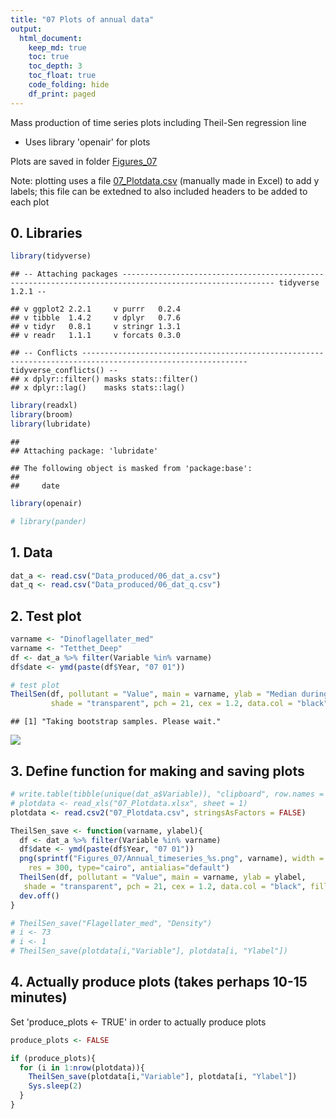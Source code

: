 ```yaml
---
title: "07 Plots of annual data"
output: 
  html_document:
    keep_md: true
    toc: true
    toc_depth: 3
    toc_float: true
    code_folding: hide
    df_print: paged   
---
```


Mass production of time series plots including Theil-Sen regression line  
* Uses library 'openair' for plots    
  
Plots are saved in folder [Figures_07](Figures_07)  

Note: plotting uses a file [07_Plotdata.csv](07_Plotdata.csv) (manually made in Excel) to add y labels; this file can be extedned to also included headers to be added to each plot  

## 0. Libraries

```r
library(tidyverse)
```

```
## -- Attaching packages -------------------------------------------------------------------------------------------------------- tidyverse 1.2.1 --
```

```
## v ggplot2 2.2.1     v purrr   0.2.4
## v tibble  1.4.2     v dplyr   0.7.6
## v tidyr   0.8.1     v stringr 1.3.1
## v readr   1.1.1     v forcats 0.3.0
```

```
## -- Conflicts ----------------------------------------------------------------------------------------------------------- tidyverse_conflicts() --
## x dplyr::filter() masks stats::filter()
## x dplyr::lag()    masks stats::lag()
```

```r
library(readxl)
library(broom)
library(lubridate)
```

```
## 
## Attaching package: 'lubridate'
```

```
## The following object is masked from 'package:base':
## 
##     date
```

```r
library(openair)  

# library(pander)
```

## 1. Data  

```r
dat_a <- read.csv("Data_produced/06_dat_a.csv")
dat_q <- read.csv("Data_produced/06_dat_q.csv")
```

## 2. Test plot  

```r
varname <- "Dinoflagellater_med"
varname <- "Tetthet_Deep"
df <- dat_a %>% filter(Variable %in% varname)
df$date <- ymd(paste(df$Year, "07 01"))

# test plot
TheilSen(df, pollutant = "Value", main = varname, ylab = "Median during year",
         shade = "transparent", pch = 21, cex = 1.2, data.col = "black", fill = "firebrick")
```

```
## [1] "Taking bootstrap samples. Please wait."
```

![](07_Plots_annual_files/figure-html/unnamed-chunk-3-1.png)<!-- -->


## 3. Define function for making and saving plots   

```r
# write.table(tibble(unique(dat_a$Variable)), "clipboard", row.names = FALSE, quote = FALSE)
# plotdata <- read_xls("07_Plotdata.xlsx", sheet = 1)
plotdata <- read.csv2("07_Plotdata.csv", stringsAsFactors = FALSE)

TheilSen_save <- function(varname, ylabel){
  df <- dat_a %>% filter(Variable %in% varname)
  df$date <- ymd(paste(df$Year, "07 01"))
  png(sprintf("Figures_07/Annual_timeseries_%s.png", varname), width = 15, height = 10, units = 'cm',  
    res = 300, type="cairo", antialias="default")
  TheilSen(df, pollutant = "Value", main = varname, ylab = ylabel,
   shade = "transparent", pch = 21, cex = 1.2, data.col = "black", fill = "firebrick")
  dev.off()
}

# TheilSen_save("Flagellater_med", "Density")
# i <- 73
# i <- 1
# TheilSen_save(plotdata[i,"Variable"], plotdata[i, "Ylabel"])
```

## 4. Actually produce plots (takes perhaps 10-15 minutes)  
Set 'produce_plots <- TRUE' in order to actually produce plots

```r
produce_plots <- FALSE

if (produce_plots){
  for (i in 1:nrow(plotdata)){
    TheilSen_save(plotdata[i,"Variable"], plotdata[i, "Ylabel"])
    Sys.sleep(2)
  }
}
```




